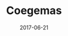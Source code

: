 ---
layout: post
category: portfolio
title: "Coegemas"
link: "https://www.behance.net/gallery/54997927/Coegemas"
date:  "2017-06-21"
postdate: "Julho/2017"
banner: "https://mir-s3-cdn-cf.behance.net/project_modules/1400_opt_1/305cd954997927.5e4ea5fd77394.jpg"
summary: "Arquitetura da informação, criação de layout e desenvolvimento do site"
---